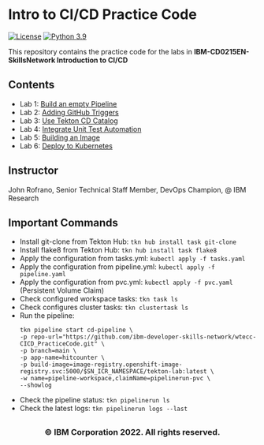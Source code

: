 # Intro to CI/CD Practice Code

[![License](https://img.shields.io/badge/License-Apache%202.0-blue.svg)](https://opensource.org/licenses/Apache-2.0)
[![Python 3.9](https://img.shields.io/badge/Python-3.9-green.svg)](https://shields.io/)

This repository contains the practice code for the labs in **IBM-CD0215EN-SkillsNetwork Introduction to CI/CD**

## Contents

- Lab 1: [Build an empty Pipeline](labs/01_base_pipeline/README.md)
- Lab 2: [Adding GitHub Triggers](labs/02_add_git_trigger/README.md)
- Lab 3: [Use Tekton CD Catalog](labs/03_use_tekton_catalog/README.md)
- Lab 4: [Integrate Unit Test Automation](labs/04_unit_test_automation/README.md)
- Lab 5: [Building an Image](labs/05_build_an_image/README.md)
- Lab 6: [Deploy to Kubernetes](labs/06_deploy_to_kubernetes/README.md)

## Instructor

John Rofrano, Senior Technical Staff Member, DevOps Champion, @ IBM Research

## Important Commands
* Install git-clone from Tekton Hub: `tkn hub install task git-clone`
* Install flake8 from Tekton Hub: `tkn hub install task flake8`
* Apply the configuration from tasks.yml: `kubectl apply -f tasks.yaml`
* Apply the configuration from pipeline.yml: `kubectl apply -f pipeline.yaml`
* Apply the configuration from pvc.yml: `kubectl apply -f pvc.yaml`  (Persistent Volume Claim)
* Check configured workspace tasks: `tkn task ls`
* Check configures cluster tasks: `tkn clustertask ls`
* Run the pipeline:
  ```
  tkn pipeline start cd-pipeline \
  -p repo-url="https://github.com/ibm-developer-skills-network/wtecc-CICD_PracticeCode.git" \
  -p branch=main \
  -p app-name=hitcounter \
  -p build-image=image-registry.openshift-image-registry.svc:5000/$SN_ICR_NAMESPACE/tekton-lab:latest \
  -w name=pipeline-workspace,claimName=pipelinerun-pvc \
  --showlog
  ```
* Check the pipeline status: `tkn pipelinerun ls`
* Check the latest logs: `tkn pipelinerun logs --last`

## <h3 align="center"> © IBM Corporation 2022. All rights reserved. <h3/>
